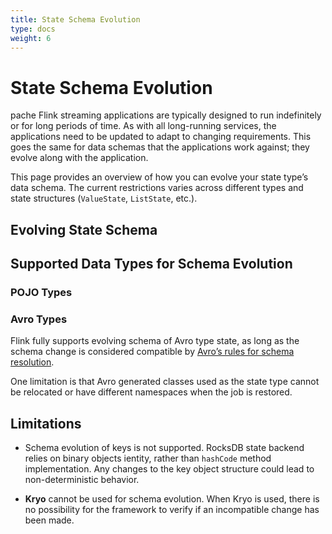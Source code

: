 ```yaml
---
title: State Schema Evolution
type: docs
weight: 6
---
```

<!--
Licensed to the Apache Software Foundation (ASF) under one
or more contributor license agreements.  See the NOTICE file
distributed with this work for additional information
regarding copyright ownership.  The ASF licenses this file
to you under the Apache License, Version 2.0 (the
"License"); you may not use this file except in compliance
with the License.  You may obtain a copy of the License at

  http://www.apache.org/licenses/LICENSE-2.0

Unless required by applicable law or agreed to in writing,
software distributed under the License is distributed on an
"AS IS" BASIS, WITHOUT WARRANTIES OR CONDITIONS OF ANY
KIND, either express or implied.  See the License for the
specific language governing permissions and limitations
under the License.
-->

# State Schema Evolution

pache Flink streaming applications are typically designed to run indefinitely or for long periods of time.
As with all long-running services, the applications need to be updated to adapt to changing requirements.
This goes the same for data schemas that the applications work against; they evolve along with the application.

This page provides an overview of how you can evolve your state type’s data schema.
The current restrictions varies across different types and state structures (`ValueState`, `ListState`, etc.).

## Evolving State Schema

## Supported Data Types for Schema Evolution

### POJO Types

### Avro Types

Flink fully supports evolving schema of Avro type state, as long as the schema change is considered compatible by [Avro’s rules for schema resolution](http://avro.apache.org/docs/current/spec.html#Schema+Resolution).

One limitation is that Avro generated classes used as the state type cannot be relocated or have different namespaces when the job is restored.

## Limitations

* Schema evolution of keys is not supported. RocksDB state backend relies on binary objects ientity, rather than `hashCode` method implementation. Any changes to the key object structure could lead to non-deterministic behavior. 

* **Kryo** cannot be used for schema evolution. When Kryo is used, there is no possibility for the framework to verify if an incompatible change has been made.